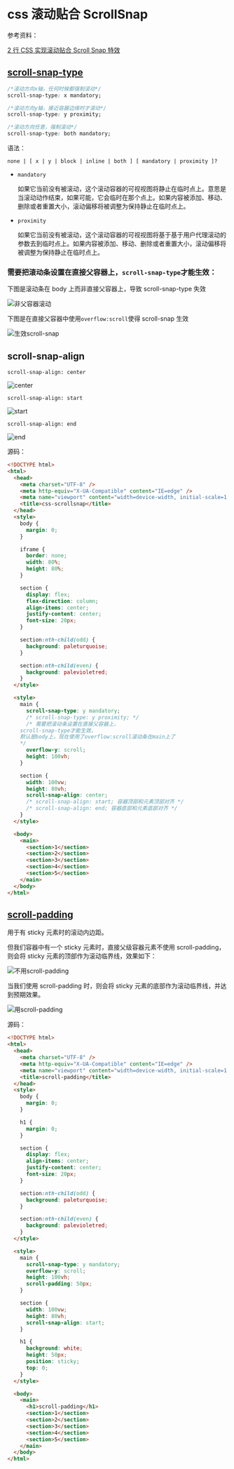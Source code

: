 # css 滚动贴合 ScrollSnap

参考资料：

[2 行 CSS 实现滚动贴合 Scroll Snap 特效](https://www.bilibili.com/video/BV1R3411r79d)

## [scroll-snap-type](https://developer.mozilla.org/zh-CN/docs/Web/CSS/scroll-snap-type)

```css
/*滚动方向x轴，任何时候都强制滚动*/
scroll-snap-type: x mandatory;

/*滚动方向y轴，接近容器边缘时才滚动*/
scroll-snap-type: y proximity;

/*滚动方向任意，强制滚动*/
scroll-snap-type: both mandatory;
```

语法：

```
none | [ x | y | block | inline | both ] [ mandatory | proximity ]?
```

- `mandatory`

  如果它当前没有被滚动，这个滚动容器的可视视图将静止在临时点上。意思是当滚动动作结束，如果可能，它会临时在那个点上。如果内容被添加、移动、删除或者重置大小，滚动偏移将被调整为保持静止在临时点上。

- `proximity`

  如果它当前没有被滚动，这个滚动容器的可视视图将基于基于用户代理滚动的参数去到临时点上。如果内容被添加、移动、删除或者重置大小，滚动偏移将被调整为保持静止在临时点上。

### 需要把滚动条设置在直接父容器上，`scroll-snap-type`才能生效：

下图是滚动条在 body 上而非直接父容器上，导致 scroll-snap-type 失效

![非父容器滚动](https://img-blog.csdnimg.cn/d322a819b97e491ca618ad0cd479e413.gif)

下图是在直接父容器中使用`overflow:scroll`使得 scroll-snap 生效

![生效scroll-snap](https://img-blog.csdnimg.cn/af79e74839aa4cada14a2c9320ac685f.gif)

## scroll-snap-align

`scroll-snap-align: center`

![center](https://img-blog.csdnimg.cn/f50e33ecd092419782d6b6a1c328c537.gif)

`scroll-snap-align: start`

![start](https://img-blog.csdnimg.cn/6aa5fcc5d70949a88c7edd2c05c015bd.gif)

`scroll-snap-align: end`

![end](https://img-blog.csdnimg.cn/70862e6b88ce40e3866c57f901e19470.gif)

源码：

```html
<!DOCTYPE html>
<html>
  <head>
    <meta charset="UTF-8" />
    <meta http-equiv="X-UA-Compatible" content="IE=edge" />
    <meta name="viewport" content="width=device-width, initial-scale=1.0" />
    <title>css-scrollsnap</title>
  </head>
  <style>
    body {
      margin: 0;
    }

    iframe {
      border: none;
      width: 80%;
      height: 80%;
    }

    section {
      display: flex;
      flex-direction: column;
      align-items: center;
      justify-content: center;
      font-size: 20px;
    }

    section:nth-child(odd) {
      background: paleturquoise;
    }

    section:nth-child(even) {
      background: palevioletred;
    }
  </style>

  <style>
    main {
      scroll-snap-type: y mandatory;
      /* scroll-snap-type: y proximity; */
      /* 需要把滚动条设置在直接父容器上，
    scroll-snap-type才能生效，
    默认是body上，现在使用了overflow:scroll滚动条在main上了
    */
      overflow-y: scroll;
      height: 100vh;
    }

    section {
      width: 100vw;
      height: 80vh;
      scroll-snap-align: center;
      /* scroll-snap-align: start; 容器顶部和元素顶部对齐 */
      /* scroll-snap-align: end; 容器底部和元素底部对齐 */
    }
  </style>

  <body>
    <main>
      <section>1</section>
      <section>2</section>
      <section>3</section>
      <section>4</section>
      <section>5</section>
    </main>
  </body>
</html>
```

## [scroll-padding](https://developer.mozilla.org/en-US/docs/Web/CSS/scroll-padding)

用于有 sticky 元素时的滚动内边距。

但我们容器中有一个 sticky 元素时，直接父级容器元素不使用 scroll-padding，则会将 sticky 元素的顶部作为滚动临界线，效果如下：

![不用scroll-padding](https://img-blog.csdnimg.cn/44eeaf55bc044ba28ea8b42a283ec6ea.gif)

当我们使用 scroll-padding 时，则会将 sticky 元素的底部作为滚动临界线，并达到预期效果。

![用scroll-padding](https://img-blog.csdnimg.cn/db7d7cffa88e4b27a64fedb65f4ed8ab.gif)

源码：

```html
<!DOCTYPE html>
<html>
  <head>
    <meta charset="UTF-8" />
    <meta http-equiv="X-UA-Compatible" content="IE=edge" />
    <meta name="viewport" content="width=device-width, initial-scale=1.0" />
    <title>scroll-padding</title>
  </head>
  <style>
    body {
      margin: 0;
    }

    h1 {
      margin: 0;
    }

    section {
      display: flex;
      align-items: center;
      justify-content: center;
      font-size: 20px;
    }

    section:nth-child(odd) {
      background: paleturquoise;
    }

    section:nth-child(even) {
      background: palevioletred;
    }
  </style>

  <style>
    main {
      scroll-snap-type: y mandatory;
      overflow-y: scroll;
      height: 100vh;
      scroll-padding: 50px;
    }

    section {
      width: 100vw;
      height: 80vh;
      scroll-snap-align: start;
    }

    h1 {
      background: white;
      height: 50px;
      position: sticky;
      top: 0;
    }
  </style>

  <body>
    <main>
      <h1>scroll-padding</h1>
      <section>1</section>
      <section>2</section>
      <section>3</section>
      <section>4</section>
      <section>5</section>
    </main>
  </body>
</html>
```
